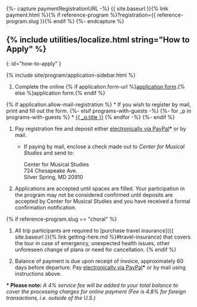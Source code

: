 {%- capture paymentRegistrationURL -%}
{{ site.baseurl }}{% link payment.html %}{% if reference-program %}?registration={{ reference-program.slug }}{% endif %}
{%- endcapture %}

## {% include utilities/localize.html string="How to Apply" %}
{: id="how-to-apply" }

{% include site/program/application-sidebar.html %}

1. Complete the online {% if application.form-url %}<a href="{{ application.form-url }}" target="_blank">application form</a>.{% else %}application form.{% endif %}

{% if application.allow-mail-registration %}
    * If you wish to register by mail, print and fill out the form.
{%- elsif programs-with-guests -%}
    {%- for _p in programs-with-guests %}
    * <a href="{{ _p.application.guest-form-url }}">{{ _p.title }}</a>
    {% endfor -%}
{%- endif %}

1. Pay registration fee and deposit either <a href="{{ paymentRegistrationURL }}">electronically via PayPal</a>**\*** or by mail.

    * If paying by mail, enclose a check made out to *Center for Musical Studies* and send to:

        <div class="address">Center for Musical Studies<br/>
        724 Chesapeake Ave.<br/>
        Silver Spring, MD 20910</div>

1. Applications are accepted until spaces are filled. Your participation in the program may not be considered confirmed until deposits are accepted by Center for Musical Studies and you have received a formal confirmation notification.

{% if reference-program.slug == "choral" %}
1. All trip participants are required to [purchase travel insurance]({{ site.baseurl }}{% link getting-here.md %}#travel-insurance) that covers the tour in case of emergency, unexpected health issues, other unforeseen change of plans or need for cancellation.
{% endif %}

1. Balance of payment is due upon receipt of invoice, approximately 60 days before departure. Pay <a href="{{ site.baseurl }}{% link payment.html %}?balance=1">electronically via PayPal</a>**\*** or by mail using instructions above.

**\* Please note:** *A 4% service fee will be added to your total balance to cover the processing charges for online payment (Fee is 4.8% for foreign transactions, i.e. outside of the U.S.)*